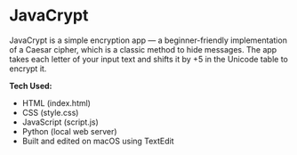 # JavaCrypt

JavaCrypt is a simple encryption app — a beginner-friendly implementation of a Caesar cipher, which is a classic method to hide messages. The app takes each letter of your input text and shifts it by +5 in the Unicode table to encrypt it.

**Tech Used:**  
- HTML (index.html)  
- CSS (style.css)  
- JavaScript (script.js)  
- Python (local web server)  
- Built and edited on macOS using TextEdit
